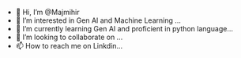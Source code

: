 - 👋 Hi, I’m @Majmihir
- 👀 I’m interested in Gen AI and Machine Learning ...
- 🌱 I’m currently learning Gen AI and proficient in python language...
- 💞️ I’m looking to collaborate on ...
- 📫 How to reach me on Linkdin...

<!---
Majmihir/Majmihir is a ✨ special ✨ repository because its `README.md` (this file) appears on your GitHub profile.
You can click the Preview link to take a look at your changes.
--->
